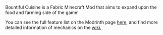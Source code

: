 Bountiful Cuisine is a Fabric Minecraft Mod that aims to expand upon the food and farming side of the game!

You can see the full feature list on the Modrinth page [here](https://modrinth.com/project/bountiful-cuisine), and find more detailed information of mechanics on the [wiki.](https://github.com/Heccology/Bountiful-Cuisine/wiki)
